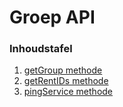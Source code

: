 Groep API
===========

### Inhoudstafel

1. [getGroup methode](/groep-API/method_getgroup.md)
2. [getRentIDs methode](/groep-API/method_getRentIDs.md)
3. [pingService methode](/groep-API/method_pingService.md)
